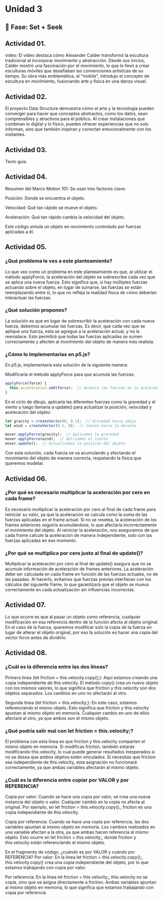 # Unidad 3

## 🔎 Fase: Set + Seek

## Actividad 01.

video: El video destaca cómo Alexander Calder transformó la escultura tradicional al incorporar movimiento y abstracción. Desde sus inicios, Calder mostró una fascinación por el movimiento, lo que lo llevó a crear esculturas móviles que desafiaban las convenciones artísticas de su tiempo. Su obra más emblemática, el "mobile", introdujo el concepto de escultura en movimiento, fusionando arte y física en una danza visual.

## Actividad 02.

El proyecto Data Structure demuestra cómo el arte y la tecnología pueden converger para hacer que conceptos abstractos, como los datos, sean comprensibles y atractivos para el público. Al crear instalaciones que combinan lo digital y lo físico, puedes ofrecer experiencias que no solo informan, sino que también inspiran y conectan emocionalmente con los visitantes.

## Actividad 03.

Texto guia.

## Actividad 04.

Resumen del Marco Motion 101:
Se usan tres factores clave:

Posición: Donde se encuentra el objeto.

Velocidad: Qué tan rápido se mueve el objeto.

Aceleración: Qué tan rápido cambia la velocidad del objeto.

Este código simula un objeto en movimiento controlado por fuerzas aplicadas a él. 

## Actividad 05.

### ¿Qué problema le ves a este planteamiento?

Lo que veo como un problema en este planteamiento es que, al utilizar el método applyForce, la aceleración del objeto se sobrescribe cada vez que se aplica una nueva fuerza. Esto significa que, si hay múltiples fuerzas actuando sobre el objeto, en lugar de sumarse, las fuerzas se están reemplazando entre sí, lo que no refleja la realidad física de cómo deberían interactuar las fuerzas.

### ¿Qué solución propones?

La solución es que en lugar de sobrescribir la aceleración con cada nueva fuerza, debemos acumular las fuerzas. Es decir, que cada vez que se aplique una fuerza, esta se agregue a la aceleración actual, y no la reemplace. Esto permitirá que todas las fuerzas aplicadas se sumen correctamente y afecten al movimiento del objeto de manera más realista.

### ¿Cómo lo implementarías en p5.js?

En p5.js, implementaría esta solución de la siguiente manera:

Modificaría el método applyForce para que acumule las fuerzas:

```javascript
applyForce(force) {
  this.acceleration.add(force);  // Acumula las fuerzas en la aceleración
}
```
En el ciclo de dibujo, aplicaría las diferentes fuerzas como la gravedad y el viento y luego llamaría a update() para actualizar la posición, velocidad y aceleración del objeto:

```javascript
let gravity = createVector(0, 0.1);  // Gravedad hacia abajo
let wind = createVector(0.1, 0);  // Viento hacia la derecha

mover.applyForce(gravity);  // Aplicamos la gravedad
mover.applyForce(wind);  // Aplicamos el viento
mover.update();  // Actualizamos la posición del objeto
```
Con esta solución, cada fuerza se va acumulando y afectando el movimiento del objeto de manera correcta, respetando la física que queremos modelar.

## Actividad 06.

### ¿Por qué es necesario multiplicar la aceleración por cero en cada frame?

Es necesario multiplicar la aceleración por cero al final de cada frame para reiniciar su valor, ya que la aceleración se calcula como la suma de las fuerzas aplicadas en el frame actual. Si no se resetea, la aceleración de los frames anteriores seguiría acumulándose, lo que afectaría incorrectamente el movimiento del objeto. Al reiniciar la aceleración, nos aseguramos de que cada frame calcule la aceleración de manera independiente, solo con las fuerzas aplicadas en ese momento.

### ¿Por qué se multiplica por cero justo al final de update()?

Multiplicar la aceleración por cero al final de update() asegura que no se acumule información de aceleración de frames anteriores. La aceleración debe ser calculada en cada frame en función de las fuerzas actuales, no de las pasadas. Al hacerlo, evitamos que fuerzas previas interfieran con los cálculos del siguiente frame, lo que garantizará que el objeto se mueva correctamente en cada actualización sin influencias incorrectas.

## Actividad 07. 

Lo que ocurre es que al pasar un objeto como referencia, cualquier modificación en esa referencia dentro de la función afecta al objeto original. En el caso de la fuerza, queremos modificar solo la copia de la fuerza en lugar de alterar el objeto original, por eso la solución es hacer una copia del vector force antes de dividirlo.

## Actividad 08. 

### ¿Cuál es la diferencia entre las dos líneas?

Primera línea (let friction = this.velocity.copy();): Aquí estamos creando una copia independiente de this.velocity. El método copy() crea un nuevo objeto con los mismos valores, lo que significa que friction y this.velocity son dos objetos separados. Los cambios en uno no afectarán al otro.

Segunda línea (let friction = this.velocity;): En este caso, estamos referenciando el mismo objeto. Esto significa que friction y this.velocity apuntan al mismo objeto en memoria. Cualquier cambio en uno de ellos afectará al otro, ya que ambos son el mismo objeto.

### ¿Qué podría salir mal con let friction = this.velocity;?

El problema con esta línea es que friction y this.velocity comparten el mismo objeto en memoria. Si modificas friction, también estarás modificando this.velocity, lo cual puede generar resultados inesperados si no se desea que ambos objetos estén vinculados. Si necesitas que friction sea independiente de this.velocity, esta asignación no funcionará correctamente, ya que ambas variables afectarán al mismo objeto.

### ¿Cuál es la diferencia entre copiar por VALOR y por REFERENCIA?

Copia por valor: Cuando se hace una copia por valor, se crea una nueva instancia del objeto o valor. Cualquier cambio en la copia no afecta al original. Por ejemplo, en let friction = this.velocity.copy();, friction es una copia independiente de this.velocity.

Copia por referencia: Cuando se hace una copia por referencia, las dos variables apuntan al mismo objeto en memoria. Los cambios realizados en una variable afectan a la otra, ya que ambas hacen referencia al mismo objeto. Esto ocurre en let friction = this.velocity;, donde friction y this.velocity están referenciando el mismo objeto.

En el fragmento de código, ¿cuándo es por VALOR y cuándo por REFERENCIA?
Por valor: En la línea let friction = this.velocity.copy();, this.velocity.copy() crea una copia independiente del objeto, por lo que estamos trabajando con copia por valor.

Por referencia: En la línea let friction = this.velocity;, this.velocity no se copia, sino que se asigna directamente a friction. Ambas variables apuntan al mismo objeto en memoria, lo que significa que estamos trabajando con copia por referencia.





